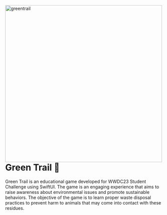 <img align="left" width="500" alt="greentrail" src="https://user-images.githubusercontent.com/97895129/233811559-63f4cded-255e-4712-81fb-1982dddc8b48.png">

# Green Trail 🌱

Green Trail is an educational game developed for WWDC23 Student Challenge using SwiftUI. The game is an engaging experience that aims to raise awareness about environmental issues and promote sustainable behaviors. The objective of the game is to learn proper waste disposal practices to prevent harm to animals that may come into contact with these residues.
